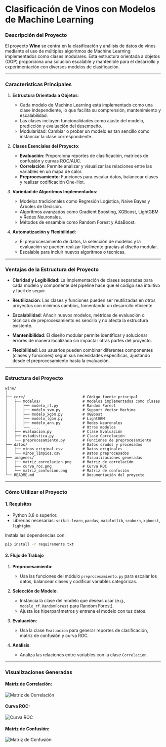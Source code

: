 # **Clasificación de Vinos con Modelos de Machine Learning**

### **Descripción del Proyecto**
El proyecto **Wine** se centra en la clasificación y análisis de datos de vinos mediante el uso de múltiples algoritmos de Machine Learning implementados como clases modulares. Esta estructura orientada a objetos (OOP) proporciona una solución escalable y mantenible para el desarrollo y experimentación con diversos modelos de clasificación.

---

### **Características Principales**
1. **Estructura Orientada a Objetos**:
   - Cada modelo de Machine Learning está implementado como una clase independiente, lo que facilita su comprensión, mantenimiento y escalabilidad.
   - Las clases incluyen funcionalidades como ajuste del modelo, predicción y evaluación del desempeño.
   - Modularidad: Cambiar o probar un modelo es tan sencillo como instanciar la clase correspondiente.

2. **Clases Esenciales del Proyecto**:
   - **Evaluación**: Proporciona reportes de clasificación, matrices de confusión y curvas ROC/AUC.
   - **Correlación**: Permite analizar y visualizar las relaciones entre las variables en un mapa de calor.
   - **Preprocesamiento**: Funciones para escalar datos, balancear clases y realizar codificación One-Hot.

3. **Variedad de Algoritmos Implementados**:
   - Modelos tradicionales como Regresión Logística, Naive Bayes y Árboles de Decisión.
   - Algoritmos avanzados como Gradient Boosting, XGBoost, LightGBM y Redes Neuronales.
   - Métodos de ensamble como Random Forest y AdaBoost.

4. **Automatización y Flexibilidad**:
   - El preprocesamiento de datos, la selección de modelos y la evaluación se pueden realizar fácilmente gracias al diseño modular.
   - Escalable para incluir nuevos algoritmos o técnicas.

---

### **Ventajas de la Estructura del Proyecto**
- **Claridad y Legibilidad**:
  La implementación de clases separadas para cada modelo y componente del pipeline hace que el código sea intuitivo y fácil de seguir.
  
- **Reutilización**:
  Las clases y funciones pueden ser reutilizadas en otros proyectos con mínimos cambios, fomentando un desarrollo eficiente.

- **Escalabilidad**:
  Añadir nuevos modelos, métricas de evaluación o técnicas de preprocesamiento es sencillo y no afecta la estructura existente.

- **Mantenibilidad**:
  El diseño modular permite identificar y solucionar errores de manera localizada sin impactar otras partes del proyecto.

- **Flexibilidad**:
  Los usuarios pueden combinar diferentes componentes (clases y funciones) según sus necesidades específicas, ajustando desde el preprocesamiento hasta la evaluación.

---

### **Estructura del Proyecto**
```plaintext
wine/
│
├── core/                          # Código fuente principal
│   ├── modelos/                   # Modelos implementados como clases
│   │   ├── modelo_rf.py           # Random Forest
│   │   ├── modelo_svm.py          # Support Vector Machine
│   │   ├── modelo_xgbm.py         # XGBoost
│   │   ├── modelo_lgbm.py         # LightGBM
│   │   ├── modelo_ann.py          # Redes Neuronales
│   │   └── ...                    # Otros modelos
│   ├── evaluacion.py              # Clase Evaluación
│   ├── estadistica.py             # Clase Correlación
│   └── preprocesamiento.py        # Funciones de preprocesamiento
├── datos/                         # Datos crudos y procesados
│   ├── vinos_original.csv         # Datos originales
│   └── vinos_limpios.csv          # Datos preprocesados
├── imagenes/                      # Visualizaciones generadas
│   ├── matriz_correlacion.png     # Matriz de correlación
│   ├── curva_roc.png              # Curva ROC
│   └── matriz_confusion.png       # Matriz de confusión
└── README.md                      # Documentación del proyecto
```

---

### **Cómo Utilizar el Proyecto**
#### **1. Requisitos**
- Python 3.8 o superior.
- Librerías necesarias: `scikit-learn`, `pandas`, `matplotlib`, `seaborn`, `xgboost`, `lightgbm`.

Instala las dependencias con:
```bash
pip install -r requirements.txt
```

#### **2. Flujo de Trabajo**
1. **Preprocesamiento**:
   - Usa las funciones del módulo `preprocesamiento.py` para escalar los datos, balancear clases y codificar variables categóricas.

2. **Selección de Modelo**:
   - Instancia la clase del modelo que deseas usar (e.g., `modelo_rf.RandomForest` para Random Forest).
   - Ajusta los hiperparámetros y entrena el modelo con tus datos.

3. **Evaluación**:
   - Usa la clase `Evaluacion` para generar reportes de clasificación, matriz de confusión y curva ROC.

4. **Análisis**:
   - Analiza las relaciones entre variables con la clase `Correlacion`.

---

### **Visualizaciones Generadas**
#### **Matriz de Correlación**:
![Matriz de Correlación](imagenes/1_matriz_correlacion.png)

#### **Curva ROC**:
![Curva ROC](imagenes/curva_roc.png)

#### **Matriz de Confusión**:
![Matriz de Confusión](imagenes/matriz_confusion.png)
